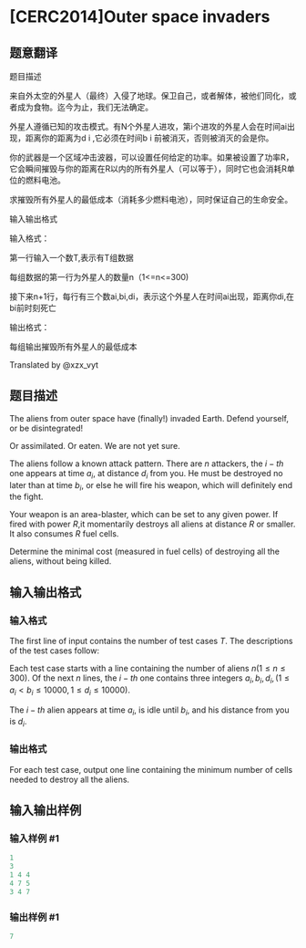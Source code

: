 # [CERC2014]Outer space invaders

## 题意翻译

题目描述

来自外太空的外星人（最终）入侵了地球。保卫自己，或者解体，被他们同化，或者成为食物。迄今为止，我们无法确定。

外星人遵循已知的攻击模式。有N个外星人进攻，第i个进攻的外星人会在时间ai出现，距离你的距离为d i ,它必须在时间b i 前被消灭，否则被消灭的会是你。

你的武器是一个区域冲击波器，可以设置任何给定的功率。如果被设置了功率R，它会瞬间摧毁与你的距离在R以内的所有外星人（可以等于），同时它也会消耗R单位的燃料电池。

求摧毁所有外星人的最低成本（消耗多少燃料电池），同时保证自己的生命安全。

输入输出格式

输入格式：

第一行输入一个数T,表示有T组数据

每组数据的第一行为外星人的数量n（1<=n<=300)

接下来n+1行，每行有三个数ai,bi,di，表示这个外星人在时间ai出现，距离你di,在bi前时刻死亡

输出格式：

每组输出摧毁所有外星人的最低成本

Translated by @xzx_vyt 

## 题目描述

The aliens from outer space have (finally!) invaded Earth. Defend yourself, or be disintegrated!

Or assimilated. Or eaten. We are not yet sure.

The aliens follow a known attack pattern. There are $n$ attackers, the $i-th$ one appears at time $a_i$, at distance $d_i$ from you. He must be destroyed no later than at time $b_i$, or else he will fire his weapon, which will definitely end the fight.

Your weapon is an area-blaster, which can be set to any given power. If fired with power $R$,it momentarily destroys all aliens at distance $R$ or smaller. It also consumes $R$ fuel cells.

Determine the minimal cost (measured in fuel cells) of destroying all the aliens, without being killed.

## 输入输出格式

### 输入格式

The first line of input contains the number of test cases $T$. The descriptions of the test cases follow:

Each test case starts with a line containing the number of aliens $n(1 \le n \le 300)$. Of the next $n$ lines, the $i-th$ one contains three integers $a_i, b_i, d_i, (1 \le a_i < b_i \le 10 000, 1 \le d_i \le 10 000)$.

The $i-th$ alien appears at time $a_i$, is idle until $b_i$, and his distance from you is $d_i$.

### 输出格式

For each test case, output one line containing the minimum number of cells needed to destroy all the aliens.

## 输入输出样例

### 输入样例 #1

```cpp
1
3
1 4 4
4 7 5
3 4 7

```
### 输出样例 #1

```cpp
7
```


